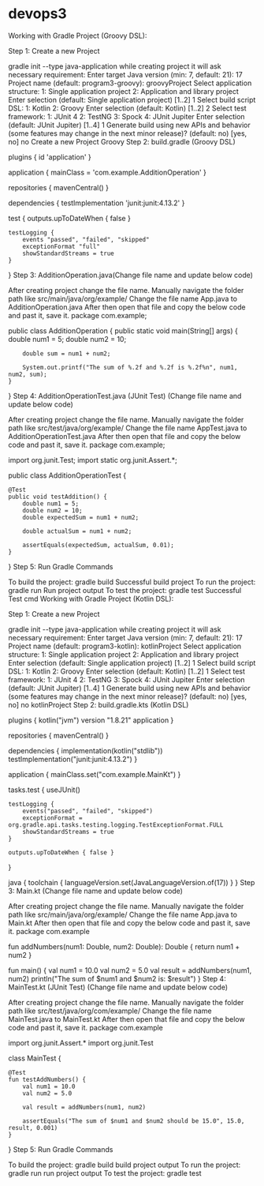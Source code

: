 # devops3
Working with Gradle Project (Groovy DSL):

Step 1: Create a new Project

gradle init --type java-application
while creating project it will ask necessary requirement:
Enter target Java version (min: 7, default: 21): 17
Project name (default: program3-groovy): groovyProject
Select application structure:
1: Single application project
2: Application and library project
Enter selection (default: Single application project) [1..2] 1
Select build script DSL:
1: Kotlin
2: Groovy
Enter selection (default: Kotlin) [1..2] 2
Select test  framework:
1: JUnit 4
2: TestNG
3: Spock
4: JUnit Jupiter
Enter selection (default: JUnit Jupiter) [1..4] 1
Generate build using new APIs and behavior (some features may change in the next minor release)? (default: no) [yes, no]
no
Create a new Project Groovy
Step 2: build.gradle (Groovy DSL)

plugins {
    id 'application'
}

application {
    mainClass = 'com.example.AdditionOperation'
}

repositories {
    mavenCentral()
}

dependencies {
    testImplementation 'junit:junit:4.13.2'
}

test {
    outputs.upToDateWhen { false }

    testLogging {
        events "passed", "failed", "skipped"
        exceptionFormat "full"
        showStandardStreams = true
    }
}
Step 3: AdditionOperation.java(Change file name and update below code)

After creating project change the file name.
Manually navigate the folder path like src/main/java/org/example/
Change the file name App.java to AdditionOperation.java
After then open that file and copy the below code and past it, save it.
package com.example;

public class AdditionOperation {
    public static void main(String[] args) {
        double num1 = 5;
        double num2 = 10;

        double sum = num1 + num2;

        System.out.printf("The sum of %.2f and %.2f is %.2f%n", num1, num2, sum);
    }
}
Step 4: AdditionOperationTest.java (JUnit Test) (Change file name and update below code)

After creating project change the file name.
Manually navigate the folder path like src/test/java/org/example/
Change the file name AppTest.java to AdditionOperationTest.java
After then open that file and copy the below code and past it, save it.
package com.example;

import org.junit.Test;
import static org.junit.Assert.*;

public class AdditionOperationTest {

    @Test
    public void testAddition() {
        double num1 = 5;
        double num2 = 10;
        double expectedSum = num1 + num2;

        double actualSum = num1 + num2;

        assertEquals(expectedSum, actualSum, 0.01);
    }
}
Step 5: Run Gradle Commands

To build the project:
gradle build
Successful build project
To run the project:
gradle run
Run project output
To test the project:
gradle test
Successful Test cmd
Working with Gradle Project (Kotlin DSL):

Step 1: Create a new Project

gradle init --type java-application
while creating project it will ask necessary requirement:
Enter target Java version (min: 7, default: 21): 17
Project name (default: program3-kotlin): kotlinProject
Select application structure:
1: Single application project
2: Application and library project
Enter selection (default: Single application project) [1..2] 1
Select build script DSL:
1: Kotlin
2: Groovy
Enter selection (default: Kotlin) [1..2] 1
Select test framework:
1: JUnit 4
2: TestNG
3: Spock
4: JUnit Jupiter
Enter selection (default: JUnit Jupiter) [1..4] 1
Generate build using new APIs and behavior (some features may change in the next minor release)? (default: no) [yes, no]
no
kotlinProject
Step 2: build.gradle.kts (Kotlin DSL)

plugins {
    kotlin("jvm") version "1.8.21"
    application 
}

repositories {
    mavenCentral()
}

dependencies {
    implementation(kotlin("stdlib"))
    testImplementation("junit:junit:4.13.2")
}

application {
    mainClass.set("com.example.MainKt")
}

tasks.test {
    useJUnit() 

    testLogging {
        events("passed", "failed", "skipped") 
        exceptionFormat = org.gradle.api.tasks.testing.logging.TestExceptionFormat.FULL 
        showStandardStreams = true 
    }

    outputs.upToDateWhen { false }
}

java {
    toolchain {
        languageVersion.set(JavaLanguageVersion.of(17))
    }
}
Step 3: Main.kt (Change file name and update below code)

After creating project change the file name.
Manually navigate the folder path like src/main/java/org/example/
Change the file name App.java to Main.kt
After then open that file and copy the below code and past it, save it.
package com.example

fun addNumbers(num1: Double, num2: Double): Double {
    return num1 + num2
}

fun main() {
    val num1 = 10.0
    val num2 = 5.0
    val result = addNumbers(num1, num2)
    println("The sum of $num1 and $num2 is: $result")
}
Step 4: MainTest.kt (JUnit Test) (Change file name and update below code)

After creating project change the file name.
Manually navigate the folder path like src/test/java/org/com/example/
Change the file name MainTest.java to MainTest.kt
After then open that file and copy the below code and past it, save it.
package com.example

import org.junit.Assert.*
import org.junit.Test

class MainTest {

    @Test
    fun testAddNumbers() {
        val num1 = 10.0
        val num2 = 5.0
        
        val result = addNumbers(num1, num2)

        assertEquals("The sum of $num1 and $num2 should be 15.0", 15.0, result, 0.001)
    }
}
Step 5: Run Gradle Commands

To build the project:
gradle build
build project output
To run the project:
gradle run
run project output
To test the project:
gradle test

